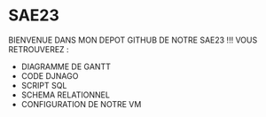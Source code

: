 # SAE23
BIENVENUE DANS MON DEPOT GITHUB DE NOTRE SAE23 !!!
VOUS RETROUVEREZ :
- DIAGRAMME DE GANTT
- CODE DJNAGO
- SCRIPT SQL
- SCHEMA RELATIONNEL
- CONFIGURATION DE NOTRE VM
